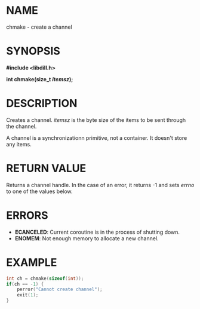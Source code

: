 # NAME

chmake - create a channel

# SYNOPSIS

**#include &lt;libdill.h>**

**int chmake(size_t **_itemsz_**);**

# DESCRIPTION

Creates a channel. _itemsz_ is the byte size of the items to be sent through the channel.

A channel is a synchronizationn primitive, not a container. It doesn't store any items.

# RETURN VALUE

Returns a channel handle. In the case of an error, it returns -1 and sets _errno_ to one of the values below.

# ERRORS

* **ECANCELED**: Current coroutine is in the process of shutting down.
* **ENOMEM**: Not enough memory to allocate a new channel.

# EXAMPLE

```c
int ch = chmake(sizeof(int));
if(ch == -1) {
    perror("Cannot create channel");
    exit(1);
}
```

